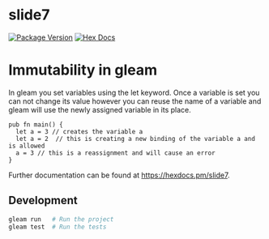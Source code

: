 # slide7

[![Package Version](https://img.shields.io/hexpm/v/slide7)](https://hex.pm/packages/slide7)
[![Hex Docs](https://img.shields.io/badge/hex-docs-ffaff3)](https://hexdocs.pm/slide7/)

# Immutability in gleam

In gleam you set variables using the let keyword.
Once a variable is set you can not change its value however you can reuse the name of a variable and gleam will use the newly assigned variable in its place. 

```gleam
pub fn main() {
  let a = 3 // creates the variable a
  let a = 2  // this is creating a new binding of the variable a and is allowed
  a = 3 // this is a reassignment and will cause an error
}
```

Further documentation can be found at <https://hexdocs.pm/slide7>.

## Development

```sh
gleam run   # Run the project
gleam test  # Run the tests
```
